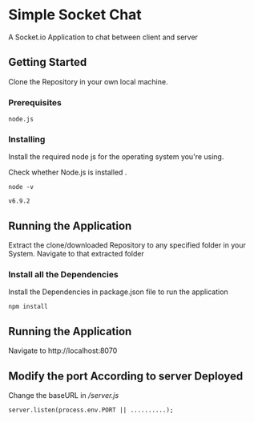 # Simple Socket Chat 

A Socket.io Application to chat between client and server

## Getting Started

Clone the Repository in your own local machine.

### Prerequisites


```
node.js 
```

### Installing

Install the required node js for the operating system you're using.

Check whether Node.js is installed .

```
node -v
```
```
v6.9.2
```
## Running the Application

Extract the clone/downloaded Repository to any specified folder in your System.
Navigate to that extracted folder

### Install all the Dependencies

Install the Dependencies in package.json file to run the application

```
npm install
```

## Running the Application

Navigate to http://localhost:8070

## Modify the port According to server Deployed

Change the baseURL in  _/server.js_

```
server.listen(process.env.PORT || ..........);
```





